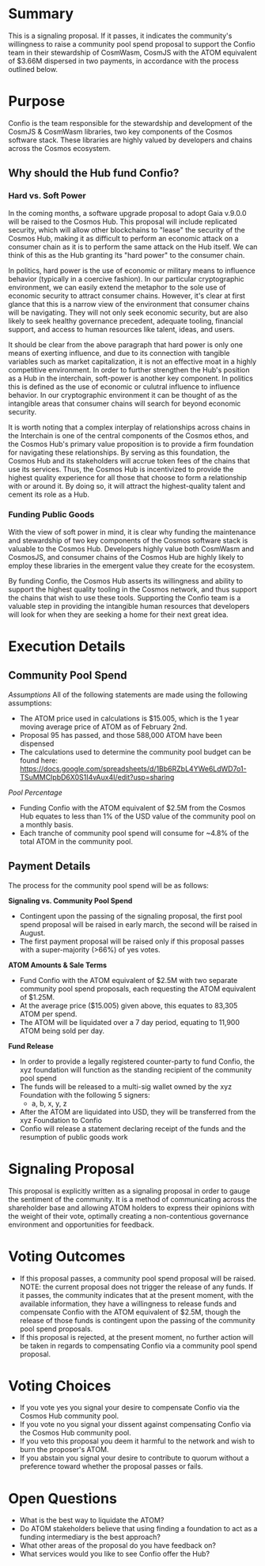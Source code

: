 # Summary
This is a signaling proposal. If it passes, it indicates the community's willingness to raise a community pool spend proposal to support the Confio team in their stewardship of CosmWasm, CosmJS with the ATOM equivalent of $3.66M dispersed in two payments, in accordance with the process outlined below. 

# Purpose

Confio is the team responsible for the stewardship and development of the CosmJS & CosmWasm libraries, two key components of the Cosmos software stack. These libraries are highly valued by developers and chains across the Cosmos ecosystem. 

## Why should the Hub fund Confio? 

### Hard vs. Soft Power

In the coming months, a software upgrade proposal to adopt Gaia v.9.0.0 will be raised to the Cosmos Hub. This proposal will include replicated security, which will allow other blockchains to "lease" the security of the Cosmos Hub, making it as difficult to perform an economic attack on a consumer chain as it is to perform the same attack on the Hub itself. We can think of this as the Hub granting its "hard power" to the consumer chain. 

In politics, hard power is the use of economic or military means to influence behavior (typically in a coercive fashion). In our particular cryptographic environment, we can easily extend the metaphor to the sole use of economic security to attract consumer chains. However, it's clear at first glance that this is a narrow view of the environment that consumer chains will be navigating. They will not only seek economic security, but are also likely to seek healthy governance precedent, adequate tooling, financial support, and access to human resources like talent, ideas, and users. 

It should be clear from the above paragraph that hard power is only one means of exerting influence, and due to its connection with tangible variables such as market capitalization, it is not an effective moat in a highly competitive environment. In order to further strengthen the Hub's position as a Hub in the interchain, soft-power is another key component. In politics this is defined as the use of economic or culutral influence to influence behavior. In our cryptographic environment it can be thought of as the intangible areas that consumer chains will search for beyond economic security. 

It is worth noting that a complex interplay of relationships across chains in the Interchain is one of the central components of the Cosmos ethos, and the Cosmos Hub's primary value proposition is to provide a firm foundation for navigating these relationships. By serving as this foundation, the Cosmos Hub and its stakeholders will accrue token fees of the chains that use its services. Thus, the Cosmos Hub is incentivized to provide the highest quality experience for all those that choose to form a relationship with or around it. By doing so, it will attract the highest-quality talent and cement its role as a Hub.

### Funding Public Goods

With the view of soft power in mind, it is clear why funding the maintenance and stewardship of two key components of the Cosmos software stack is valuable to the Cosmos Hub. Developers highly value both CosmWasm and CosmosJS, and consumer chains of the Cosmos Hub are highly likely to employ these libraries in the emergent value they create for the ecosystem. 

By funding Confio, the Cosmos Hub asserts its willingness and ability to support the highest quality tooling in the Cosmos network, and thus support the chains that wish to use these tools. Supporting the Confio team is a valuable step in providing the intangible human resources that developers will look for when they are seeking a home for their next great idea. 

# Execution Details

## Community Pool Spend

*Assumptions*
All of the following statements are made using the following assumptions: 
- The ATOM price used in calculations is $15.005, which is the 1 year moving average price of ATOM as of February 2nd. 
- Proposal 95 has passed, and those 588,000 ATOM have been dispensed  
- The calculations used to determine the community pool budget can be found here: https://docs.google.com/spreadsheets/d/1Bb6RZbL4YWe6LdWD7o1-TSuMMCIpbD6X0S1I4vAux4I/edit?usp=sharing

*Pool Percentage*
- Funding Confio with the ATOM equivalent of $2.5M from the Cosmos Hub equates to less than 1% of the USD value of the community pool on a monthly basis.
- Each tranche of community pool spend will consume for ~4.8% of the total ATOM in the community pool.

## Payment Details
The process for the community pool spend will be as follows: 

**Signaling vs. Community Pool Spend**
- Contingent upon the passing of the signaling proposal, the first pool spend proposal will be raised in early march, the second will be raised in August.
- The first payment proposal will be raised only if this proposal passes with a super-majority (>66%) of yes votes.

**ATOM Amounts & Sale Terms**
- Fund Confio with the ATOM equivalent of $2.5M with two separate community pool spend proposals, each requesting the ATOM equivalent of $1.25M. 
- At the average price ($15.005) given above, this equates to 83,305 ATOM per spend. 
- The ATOM will be liquidated over a 7 day period, equating to 11,900 ATOM being sold per day. 

**Fund Release**
- In order to provide a legally registered counter-party to fund Confio, the xyz foundation will function as the standing recipient of the community pool spend
- The funds will be released to a multi-sig wallet owned by the xyz Foundation with the following 5 signers: 
    - a, b, x, y, z
- After the ATOM are liquidated into USD, they will be transferred from the xyz Foundation to Confio
- Confio will release a statement declaring receipt of the funds and the resumption of public goods work 

# Signaling Proposal
This proposal is explicitly written as a signaling proposal in order to gauge the sentiment of the community. It is a method of communicating across the shareholder base and allowing ATOM holders to express their opinions with the weight of their vote, optimally creating a non-contentious governance environment and opportunities for feedback. 

# Voting Outcomes
- If this proposal passes, a community pool spend proposal will be raised. NOTE: the current proposal does not trigger the release of any funds. If it passes, the community indicates that at the present moment, with the available information, they have a willingness to release funds and compensate Confio with the ATOM equivalent of $2.5M, though the release of those funds is contingent upon the passing of the community pool spend proposals.
- If this proposal is rejected, at the present moment, no further action will be taken in regards to compensating Confio via a community pool spend proposal. 

# Voting Choices
- If you vote yes you signal your desire to compensate Confio via the Cosmos Hub community pool. 
- If you vote no you signal your dissent against compensating Confio via the Cosmos Hub community pool. 
- If you veto this proposal you deem it harmful to the network and wish to burn the proposer's ATOM. 
- If you abstain you signal your desire to contribute to quorum without a preference toward whether the proposal passes or fails.

# Open Questions
- What is the best way to liquidate the ATOM?
- Do ATOM stakeholders believe that using finding a foundation to act as a funding intermediary is the best approach? 
- What other areas of the proposal do you have feedback on? 
- What services would you like to see Confio offer the Hub? 
